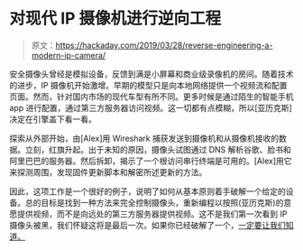 # 对现代 IP 摄像机进行逆向工程

> 原文：<https://hackaday.com/2019/03/28/reverse-engineering-a-modern-ip-camera/>

安全摄像头曾经是模拟设备，反馈到满是小屏幕和商业级录像机的房间。随着技术的进步，IP 摄像机开始激增。早期的模型只是向本地网络提供一个视频流和配置页面。然而，针对国内市场的现代车型有所不同。更多时候是通过陌生的智能手机 app 进行配置，通过第三方服务器访问视频。这一切都有点模糊，所以[亚历克斯]决定在引擎盖下看一看。

探索从外部开始，由[Alex]用 Wireshark 捕获发送到摄像机和从摄像机接收的数据。立刻，红旗升起。出于未知的原因，摄像头试图通过 DNS 解析谷歌、脸书和阿里巴巴的服务器。然后拆卸，揭示了一个根访问串行终端是可用的。[Alex]用它来探测周围，发现固件更新脚本和解密所述更新的方法。

因此，这项工作是一个很好的例子，说明了如何从基本原则着手破解一个给定的设备。总的目标是找到一种方法来完全控制摄像头，重新编程以按照(亚历克斯)的意愿提供视频，而不是向远处的第三方服务器提供视频。这不是我们第一次看到 IP 摄像头被黑，我们怀疑这将是最后一次。如果你已经破解了一个，[一定要让我们知道。](http://hackaday.com/submit-a-tip)